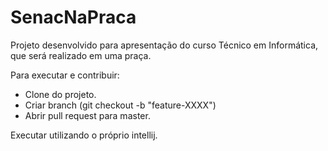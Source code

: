 # SenacNaPraca

Projeto desenvolvido para apresentação do curso Técnico em Informática, que será realizado em uma praça.

Para executar e contribuir:

- Clone do projeto.
- Criar branch (git checkout -b "feature-XXXX")
- Abrir pull request para master.

Executar utilizando o próprio intellij.
